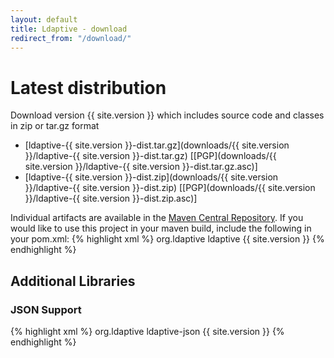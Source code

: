 ```yaml
---
layout: default
title: Ldaptive - download
redirect_from: "/download/"
---
```


# Latest distribution
Download version {{ site.version }} which includes source code and classes in zip or tar.gz format

* [ldaptive-{{ site.version }}-dist.tar.gz](downloads/{{ site.version }}/ldaptive-{{ site.version }}-dist.tar.gz)   [[PGP](downloads/{{ site.version }}/ldaptive-{{ site.version }}-dist.tar.gz.asc)]
* [ldaptive-{{ site.version }}-dist.zip](downloads/{{ site.version }}/ldaptive-{{ site.version }}-dist.zip)   [[PGP](downloads/{{ site.version }}/ldaptive-{{ site.version }}-dist.zip.asc)]

Individual artifacts are available in the [Maven Central Repository](http://repo1.maven.org/maven2/org/ldaptive/). If you would like to use this project in your maven build, include the following in your pom.xml:
{% highlight xml %}
<dependencies>
  <dependency>
    <groupId>org.ldaptive</groupId>
    <artifactId>ldaptive</artifactId>
    <version>{{ site.version }}</version>
  </dependency>
</dependencies>
{% endhighlight %}

## Additional Libraries

### JSON Support
{% highlight xml %}
<dependencies>
  <dependency>
    <groupId>org.ldaptive</groupId>
    <artifactId>ldaptive-json</artifactId>
    <version>{{ site.version }}</version>
  </dependency>
</dependencies>
{% endhighlight %}

